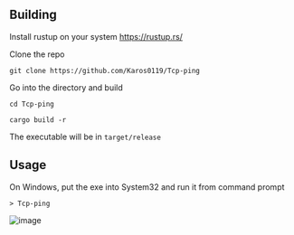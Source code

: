 ## Building

Install rustup on your system https://rustup.rs/

Clone the repo

```git clone https://github.com/Karos0119/Tcp-ping```

Go into the directory and build

```cd Tcp-ping```

```cargo build -r```


The executable will be in ```target/release```

## Usage

On Windows, put the exe into System32 and run it from command prompt

```> Tcp-ping```

![image](https://github.com/Karos0119/Tcp-ping/assets/82679056/415af172-4da8-412c-b94e-849d82adf949)

